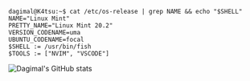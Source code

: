 ```console
dagimal@K4tsu:~$ cat /etc/os-release | grep NAME && echo "$SHELL"
NAME="Linux Mint"
PRETTY_NAME="Linux Mint 20.2"
VERSION_CODENAME=uma
UBUNTU_CODENAME=focal
$SHELL := /usr/bin/fish
$TOOLS := ["NVIM", "VSCODE"]
```

![Dagimal's GitHub stats](https://github-readme-stats.vercel.app/api?username=dagimal&show_icons=true&theme=default&count_private=true)
